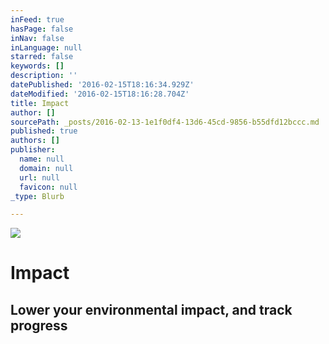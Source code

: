```yaml
---
inFeed: true
hasPage: false
inNav: false
inLanguage: null
starred: false
keywords: []
description: ''
datePublished: '2016-02-15T18:16:34.929Z'
dateModified: '2016-02-15T18:16:28.704Z'
title: Impact
author: []
sourcePath: _posts/2016-02-13-1e1f0df4-13d6-45cd-9856-b55dfd12bccc.md
published: true
authors: []
publisher:
  name: null
  domain: null
  url: null
  favicon: null
_type: Blurb

---
```

![](https://the-grid-user-content.s3-us-west-2.amazonaws.com/730bfce8-0c4b-4771-bfb5-0cfdf440ac08.png)

# Impact

## Lower your environmental impact, and track progress